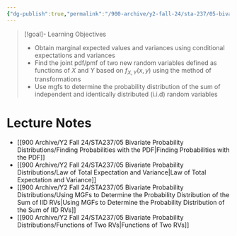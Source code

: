 ```yaml
---
{"dg-publish":true,"permalink":"/900-archive/y2-fall-24/sta-237/05-bivariate-probability-distributions/week-11-more-probability-distributions-for-2-r-vs/","tags":["lecture","note","stats","university"],"created":"2024-11-23T18:40:40.842-05:00","updated":"2024-12-05T22:49:00.815-05:00"}
---
```



> [!goal]- Learning Objectives
> - Obtain marginal expected values and variances using conditional expectations and variances
> - Find the joint pdf/pmf of two new random variables defined as functions of $X$ and $Y$ based on $f_{X,Y}(x,y)$ using the method of transformations
> - Use mgfs to determine the probability distribution of the sum of independent and identically distributed (i.i.d) random variables

# Lecture Notes

- [[900 Archive/Y2 Fall 24/STA237/05 Bivariate Probability Distributions/Finding Probabilities with the PDF\|Finding Probabilities with the PDF]]
- [[900 Archive/Y2 Fall 24/STA237/05 Bivariate Probability Distributions/Law of Total Expectation and Variance\|Law of Total Expectation and Variance]]
- [[900 Archive/Y2 Fall 24/STA237/05 Bivariate Probability Distributions/Using MGFs to Determine the Probability Distribution of the Sum of IID RVs\|Using MGFs to Determine the Probability Distribution of the Sum of IID RVs]]
- [[900 Archive/Y2 Fall 24/STA237/05 Bivariate Probability Distributions/Functions of Two RVs\|Functions of Two RVs]]
